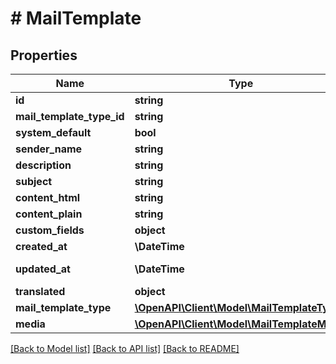 # # MailTemplate

## Properties

Name | Type | Description | Notes
------------ | ------------- | ------------- | -------------
**id** | **string** |  | [optional]
**mail_template_type_id** | **string** |  |
**system_default** | **bool** |  | [optional]
**sender_name** | **string** |  | [optional]
**description** | **string** |  | [optional]
**subject** | **string** |  |
**content_html** | **string** |  |
**content_plain** | **string** |  |
**custom_fields** | **object** |  | [optional]
**created_at** | **\DateTime** |  | [readonly]
**updated_at** | **\DateTime** |  | [optional] [readonly]
**translated** | **object** |  | [optional]
**mail_template_type** | [**\OpenAPI\Client\Model\MailTemplateType**](MailTemplateType.md) |  | [optional]
**media** | [**\OpenAPI\Client\Model\MailTemplateMedia**](MailTemplateMedia.md) |  | [optional]

[[Back to Model list]](../../README.md#models) [[Back to API list]](../../README.md#endpoints) [[Back to README]](../../README.md)
